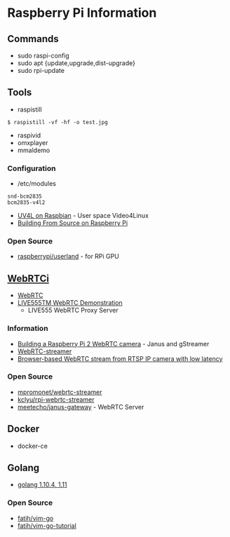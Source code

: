 # Raspberry Pi Information

## Commands
- sudo raspi-config
- sudo apt {update,upgrade,dist-upgrade}
- sudo rpi-update

## Tools
- raspistill
```
$ raspistill -vf -hf -o test.jpg
```

- raspivid
- omxplayer
- mmaldemo

### Configuration
- /etc/modules
```
snd-bcm2835
bcm2835-v4l2
```

- [UV4L on Raspbian](http://www.linux-projects.org/uv4l/) - User space Video4Linux
- [Building From Source on Raspberry Pi](https://supercollider.github.io/development/building-raspberrypi)


### Open Source
- [raspberrypi/userland](https://github.com/raspberrypi/userland) - for RPi GPU


## [WebRTCi](https://webrtc.org/)

- [WebRTC](https://webrtc.org)
- [LIVE555TM WebRTC Demonstration](http://webrtc.live555.com/)
	- LIVE555 WebRTC Proxy Server

### Information
- [Building a Raspberry Pi 2 WebRTC camera](https://www.rs-online.com/designspark/building-a-raspberry-pi-2-webrtc-camera) - Janus and gStreamer
- [WebRTC-streamer](http://www.lib4dev.com/info/mpromonet/webrtc-streamer/27565754)
- [Browser-based WebRTC stream from RTSP IP camera with low latency](https://flashphoner.com/browser-based-webrtc-stream-from-rtsp-ip-camera-with-low-latency/)


### Open Source
- [mpromonet/webrtc-streamer](https://github.com/mpromonet/webrtc-streamer)
- [kclyu/rpi-webrtc-streamer](https://github.com/kclyu/rpi-webrtc-streamer)
- [meetecho/janus-gateway](https://github.com/meetecho/janus-gateway) - WebRTC Server



## Docker
- docker-ce

## Golang
- [golang 1.10.4, 1.11](https://golang.org/dl/)

### Open Source
- [fatih/vim-go](https://github.com/fatih/vim-go)
- [fatih/vim-go-tutorial](https://github.com/fatih/vim-go-tutorial)


